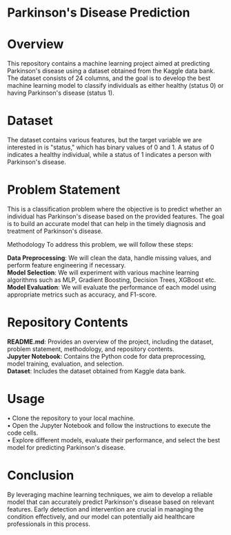 # Parkinson's Disease Prediction
# Overview
This repository contains a machine learning project aimed at predicting Parkinson's disease using a dataset obtained from the Kaggle data bank. The dataset consists of 24 columns, and the goal is to develop the best machine learning model to classify individuals as either healthy (status 0) or having Parkinson's disease (status 1).

# Dataset
The dataset contains various features, but the target variable we are interested in is "status," which has binary values of 0 and 1. A status of 0 indicates a healthy individual, while a status of 1 indicates a person with Parkinson's disease.

# Problem Statement
This is a classification problem where the objective is to predict whether an individual has Parkinson's disease based on the provided features. The goal is to build an accurate model that can help in the timely diagnosis and treatment of Parkinson's disease.

Methodology
To address this problem, we will follow these steps:<br>

**Data Preprocessing**: We will clean the data, handle missing values, and perform feature engineering if necessary.<br>
**Model Selection**: We will experiment with various machine learning algorithms such as MLP, Gradient Boosting, Decision Trees, XGBoost etc.<br>
**Model Evaluation**: We will evaluate the performance of each model using appropriate metrics such as accuracy, and F1-score.<br>

# Repository Contents
**README.md**: Provides an overview of the project, including the dataset, problem statement, methodology, and repository contents.<br>
**Jupyter Notebook**: Contains the Python code for data preprocessing, model training, evaluation, and selection.<br>
**Dataset**: Includes the dataset obtained from Kaggle data bank.<br>
# Usage
• Clone the repository to your local machine.<br>
• Open the Jupyter Notebook and follow the instructions to execute the code cells.<br>
• Explore different models, evaluate their performance, and select the best model for predicting Parkinson's disease.<br>
# Conclusion
By leveraging machine learning techniques, we aim to develop a reliable model that can accurately predict Parkinson's disease based on relevant features. Early detection and intervention are crucial in managing the condition effectively, and our model can potentially aid healthcare professionals in this process.
